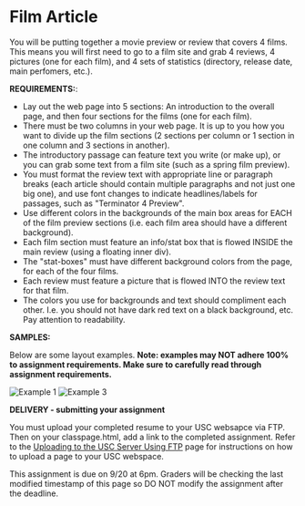 Film Article
============

You will be putting together a movie preview or review that covers 4 films. This means you will first need to go to a film site and grab 4 reviews, 4 pictures (one for each film), and 4 sets of statistics (directory, release date, main perfomers, etc.).

**REQUIREMENTS:**:

* Lay out the web page into 5 sections: An introduction to the overall page, and then four sections for the films (one for each film).
* There must be two columns in your web page. It is up to you how you want to divide up the film sections (2 sections per column or 1 section in one column and 3 sections in another).
* The introductory passage can feature text you write (or make up), or you can grab some text from a film site (such as a spring film preview).
* You must format the review text with appropriate line or paragraph breaks (each article should contain multiple paragraphs and not just one big one), and use font changes to indicate headlines/labels for passages, such as "Terminator 4 Preview".
* Use different colors in the backgrounds of the main box areas for EACH of the film preview sections (i.e. each film area should have a different background).
* Each film section must feature an info/stat box that is flowed INSIDE the main review (using a floating inner div).
* The "stat-boxes" must have different background colors from the page, for each of the four films. 
* Each review must feature a picture that is flowed INTO the review text for that film.
* The colors you use for backgrounds and text should compliment each other. I.e. you should not have dark red text on a black background, etc. Pay attention to readability.

**SAMPLES:**

Below are some layout examples. __Note: examples may NOT adhere 100% to assignment requirements. Make sure to carefully read through assignment requirements.__

![Example 1](http://itpwebdev.herokuapp.com/images/film_example.gif)
![Example 3](http://itpwebdev.herokuapp.com/images/film_example3.gif)

**DELIVERY - submitting your assignment**

You must upload your completed resume to your USC websapce via FTP. Then on your classpage.html, add a link to the completed assignment. Refer to the [Uploading to the USC Server Using FTP](/#/104/notes/ftp) page for instructions on how to upload a page to your USC webspace. 

This assignment is due on 9/20 at 6pm. Graders will be checking the last modified timestamp of this page so DO NOT modify the assignment after the deadline.